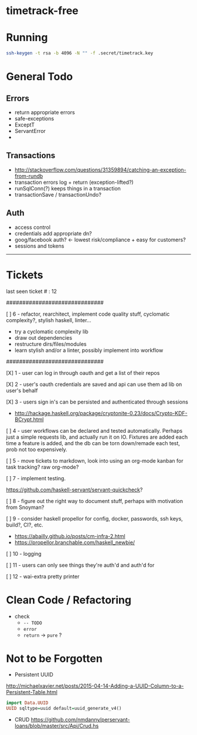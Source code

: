 # timetrack-free

# Running

```bash
ssh-keygen -t rsa -b 4096 -N "" -f .secret/timetrack.key
```

# General Todo

## Errors
- return appropriate errors
- safe-exceptions
- ExceptT
- ServantError
- 

## Transactions
- http://stackoverflow.com/questions/31359894/catching-an-exception-from-rundb
- transaction errors log + return (exception-lifted?)
- runSqlConn(?) keeps things in a transaction
- transactionSave / transactionUndo?

## Auth
- access control
- credentials add appropriate dn?
- goog/facebook auth? <- lowest risk/compliance + easy for customers?
- sessions and tokens

--------------------------------------------------

# Tickets

last seen ticket # : 12


##############################

[ ] 6 - refactor, rearchitect, implement code quality stuff,
cyclomatic complexity?, stylish haskell, linter...

- try a cyclomatic complexity lib
- draw out dependencies
- restructure dirs/files/modules
- learn stylish and/or a linter, possibly implement into workflow

##############################


[X] 1 - user can log in through oauth and get a list of their repos

[X] 2 - user's oauth credentials are saved and api can use them ad lib
on user's behalf

[X] 3 - users sign in's can be persisted and authenticated through
sessions

- http://hackage.haskell.org/package/cryptonite-0.23/docs/Crypto-KDF-BCrypt.html

[ ] 4 - user workflows can be declared and tested
automatically. Perhaps just a simple requests lib, and actually run it
on IO. Fixtures are added each time a feature is added, and the db can
be torn down/remade each test, prob not too expensively.

[ ] 5 - move tickets to markdown, look into using an org-mode kanban
for task tracking? raw org-mode?

[ ] 7 - implement testing.

https://github.com/haskell-servant/servant-quickcheck?

[ ] 8 - figure out the right way to document stuff, perhaps with
motivation from Snoyman?

[ ] 9 - consider haskell propellor for config, docker, passwords, ssh
keys, build?, CI?, etc.

- https://abailly.github.io/posts/cm-infra-2.html
- https://propellor.branchable.com/haskell_newbie/

[ ] 10 - logging

[ ] 11 - users can only see things they're auth'd and auth'd for

[ ] 12 - wai-extra pretty printer


# Clean Code / Refactoring

- check
  - `-- TODO`
  - `error`
  - `return` -> `pure` ?

# Not to be Forgotten

- Persistent UUID

http://michaelxavier.net/posts/2015-04-14-Adding-a-UUID-Column-to-a-Persistent-Table.html

```haskell
import Data.UUID
UUID sqltype=uuid default=uuid_generate_v4()
```

- CRUD
https://github.com/nmdanny/perservant-loans/blob/master/src/Api/Crud.hs
